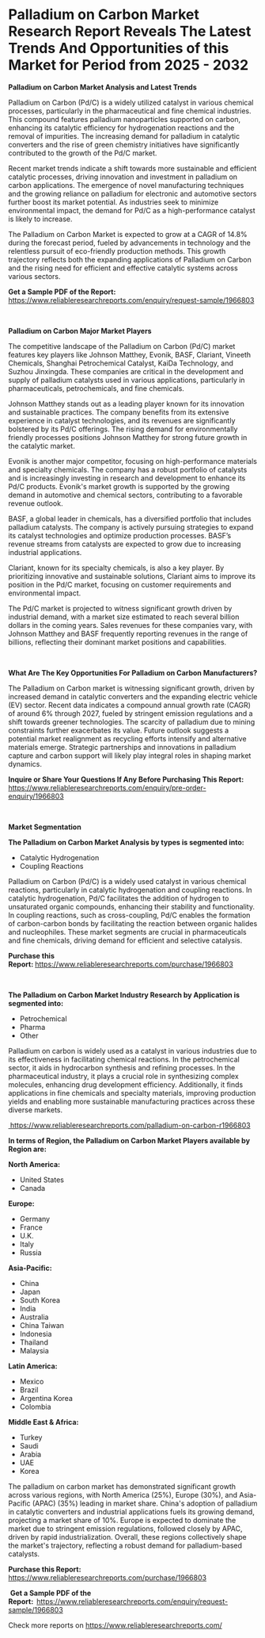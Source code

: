<p><h1>Palladium on Carbon Market Research Report Reveals The Latest Trends And Opportunities of this Market for Period from 2025 - 2032</h1></p><p><strong>Palladium on Carbon Market Analysis and Latest Trends</strong></p>
<p><p>Palladium on Carbon (Pd/C) is a widely utilized catalyst in various chemical processes, particularly in the pharmaceutical and fine chemical industries. This compound features palladium nanoparticles supported on carbon, enhancing its catalytic efficiency for hydrogenation reactions and the removal of impurities. The increasing demand for palladium in catalytic converters and the rise of green chemistry initiatives have significantly contributed to the growth of the Pd/C market.</p><p>Recent market trends indicate a shift towards more sustainable and efficient catalytic processes, driving innovation and investment in palladium on carbon applications. The emergence of novel manufacturing techniques and the growing reliance on palladium for electronic and automotive sectors further boost its market potential. As industries seek to minimize environmental impact, the demand for Pd/C as a high-performance catalyst is likely to increase.</p><p>The Palladium on Carbon Market is expected to grow at a CAGR of 14.8% during the forecast period, fueled by advancements in technology and the relentless pursuit of eco-friendly production methods. This growth trajectory reflects both the expanding applications of Palladium on Carbon and the rising need for efficient and effective catalytic systems across various sectors.</p></p>
<p><strong>Get a Sample PDF of the Report:&nbsp;</strong> <a href="https://www.reliableresearchreports.com/enquiry/request-sample/1966803?utm_campaign=31&utm_medium=2&utm_source=Github&utm_content=ia&utm_term=30012025&utm_id=palladium-on-carbon">https://www.reliableresearchreports.com/enquiry/request-sample/1966803</a></p>
<p>&nbsp;</p>
<p><strong>Palladium on Carbon Major Market Players</strong></p>
<p><p>The competitive landscape of the Palladium on Carbon (Pd/C) market features key players like Johnson Matthey, Evonik, BASF, Clariant, Vineeth Chemicals, Shanghai Petrochemical Catalyst, KaiDa Technology, and Suzhou Jinxingda. These companies are critical in the development and supply of palladium catalysts used in various applications, particularly in pharmaceuticals, petrochemicals, and fine chemicals.</p><p>Johnson Matthey stands out as a leading player known for its innovation and sustainable practices. The company benefits from its extensive experience in catalyst technologies, and its revenues are significantly bolstered by its Pd/C offerings. The rising demand for environmentally friendly processes positions Johnson Matthey for strong future growth in the catalytic market.</p><p>Evonik is another major competitor, focusing on high-performance materials and specialty chemicals. The company has a robust portfolio of catalysts and is increasingly investing in research and development to enhance its Pd/C products. Evonik's market growth is supported by the growing demand in automotive and chemical sectors, contributing to a favorable revenue outlook.</p><p>BASF, a global leader in chemicals, has a diversified portfolio that includes palladium catalysts. The company is actively pursuing strategies to expand its catalyst technologies and optimize production processes. BASF’s revenue streams from catalysts are expected to grow due to increasing industrial applications.</p><p>Clariant, known for its specialty chemicals, is also a key player. By prioritizing innovative and sustainable solutions, Clariant aims to improve its position in the Pd/C market, focusing on customer requirements and environmental impact.</p><p>The Pd/C market is projected to witness significant growth driven by industrial demand, with a market size estimated to reach several billion dollars in the coming years. Sales revenues for these companies vary, with Johnson Matthey and BASF frequently reporting revenues in the range of billions, reflecting their dominant market positions and capabilities.</p></p>
<p>&nbsp;</p>
<p><strong>What Are The Key Opportunities For Palladium on Carbon Manufacturers?</strong></p>
<p><p>The Palladium on Carbon market is witnessing significant growth, driven by increased demand in catalytic converters and the expanding electric vehicle (EV) sector. Recent data indicates a compound annual growth rate (CAGR) of around 6% through 2027, fueled by stringent emission regulations and a shift towards greener technologies. The scarcity of palladium due to mining constraints further exacerbates its value. Future outlook suggests a potential market realignment as recycling efforts intensify and alternative materials emerge. Strategic partnerships and innovations in palladium capture and carbon support will likely play integral roles in shaping market dynamics.</p></p>
<p><strong>Inquire or Share Your Questions If Any Before Purchasing This Report:</strong> <a href="https://www.reliableresearchreports.com/enquiry/pre-order-enquiry/1966803?utm_campaign=31&utm_medium=2&utm_source=Github&utm_content=ia&utm_term=30012025&utm_id=palladium-on-carbon">https://www.reliableresearchreports.com/enquiry/pre-order-enquiry/1966803</a></p>
<p>&nbsp;</p>
<p><strong>Market Segmentation</strong></p>
<p><strong>The Palladium on Carbon Market Analysis by types is segmented into:</strong></p>
<p><ul><li>Catalytic Hydrogenation</li><li>Coupling Reactions</li></ul></p>
<p><p>Palladium on Carbon (Pd/C) is a widely used catalyst in various chemical reactions, particularly in catalytic hydrogenation and coupling reactions. In catalytic hydrogenation, Pd/C facilitates the addition of hydrogen to unsaturated organic compounds, enhancing their stability and functionality. In coupling reactions, such as cross-coupling, Pd/C enables the formation of carbon-carbon bonds by facilitating the reaction between organic halides and nucleophiles. These market segments are crucial in pharmaceuticals and fine chemicals, driving demand for efficient and selective catalysis.</p></p>
<p><strong>Purchase this Report:&nbsp;</strong><a href="https://www.reliableresearchreports.com/purchase/1966803?utm_campaign=31&utm_medium=2&utm_source=Github&utm_content=ia&utm_term=30012025&utm_id=palladium-on-carbon">https://www.reliableresearchreports.com/purchase/1966803</a></p>
<p>&nbsp;</p>
<p><strong>The Palladium on Carbon Market Industry Research by Application is segmented into:</strong></p>
<p><ul><li>Petrochemical</li><li>Pharma</li><li>Other</li></ul></p>
<p><p>Palladium on carbon is widely used as a catalyst in various industries due to its effectiveness in facilitating chemical reactions. In the petrochemical sector, it aids in hydrocarbon synthesis and refining processes. In the pharmaceutical industry, it plays a crucial role in synthesizing complex molecules, enhancing drug development efficiency. Additionally, it finds applications in fine chemicals and specialty materials, improving production yields and enabling more sustainable manufacturing practices across these diverse markets.</p></p>
<p><a href="https://www.reliableresearchreports.com/palladium-on-carbon-r1966803?utm_campaign=31&utm_medium=2&utm_source=Github&utm_content=ia&utm_term=30012025&utm_id=palladium-on-carbon">&nbsp;https://www.reliableresearchreports.com/palladium-on-carbon-r1966803</a></p>
<p><strong>In terms of Region, the Palladium on Carbon Market Players available by Region are:</strong></p>
<p>
    <p> <strong> North America: </strong>
        <ul>
            <li>United States</li>
            <li>Canada</li>
        </ul>
        </p> 
    <p> <strong> Europe: </strong>
        <ul>
            <li>Germany</li>
            <li>France</li>
            <li>U.K.</li>
            <li>Italy</li>
            <li>Russia</li>
        </ul>
        </p> 
    <p> <strong> Asia-Pacific: </strong>
        <ul>
            <li>China</li>
            <li>Japan</li>
            <li>South Korea</li>
            <li>India</li>
            <li>Australia</li>
            <li>China Taiwan</li>
            <li>Indonesia</li>
            <li>Thailand</li>
            <li>Malaysia</li>
        </ul>
        </p> 
    <p> <strong> Latin America: </strong>
        <ul>
            <li>Mexico</li>
            <li>Brazil</li>
            <li>Argentina Korea</li>
            <li>Colombia</li>
        </ul>
        </p> 
    <p> <strong> Middle East & Africa: </strong>
        <ul>
            <li>Turkey</li>
            <li>Saudi</li>
            <li>Arabia</li>
            <li>UAE</li>
            <li>Korea</li>
        </ul>
    </p>
    </p>
<p><p>The palladium on carbon market has demonstrated significant growth across various regions, with North America (25%), Europe (30%), and Asia-Pacific (APAC) (35%) leading in market share. China's adoption of palladium in catalytic converters and industrial applications fuels its growing demand, projecting a market share of 10%. Europe is expected to dominate the market due to stringent emission regulations, followed closely by APAC, driven by rapid industrialization. Overall, these regions collectively shape the market's trajectory, reflecting a robust demand for palladium-based catalysts.</p></p>
<p><strong>Purchase this Report: </strong><a href="https://www.reliableresearchreports.com/purchase/1966803?utm_campaign=31&utm_medium=2&utm_source=Github&utm_content=ia&utm_term=30012025&utm_id=palladium-on-carbon">https://www.reliableresearchreports.com/purchase/1966803</a></p>
<p>&nbsp;<strong>Get a Sample PDF of the Report:&nbsp;&nbsp;</strong><a href="https://www.reliableresearchreports.com/enquiry/request-sample/1966803?utm_campaign=31&utm_medium=2&utm_source=Github&utm_content=ia&utm_term=30012025&utm_id=palladium-on-carbon">https://www.reliableresearchreports.com/enquiry/request-sample/1966803</a></p>
<p><strong></strong></p>
<p>Check more reports on <a href="https://www.reliableresearchreports.com/?utm_campaign=31&utm_medium=2&utm_source=Github&utm_content=ia&utm_term=30012025&utm_id=palladium-on-carbon">https://www.reliableresearchreports.com/</a></p>